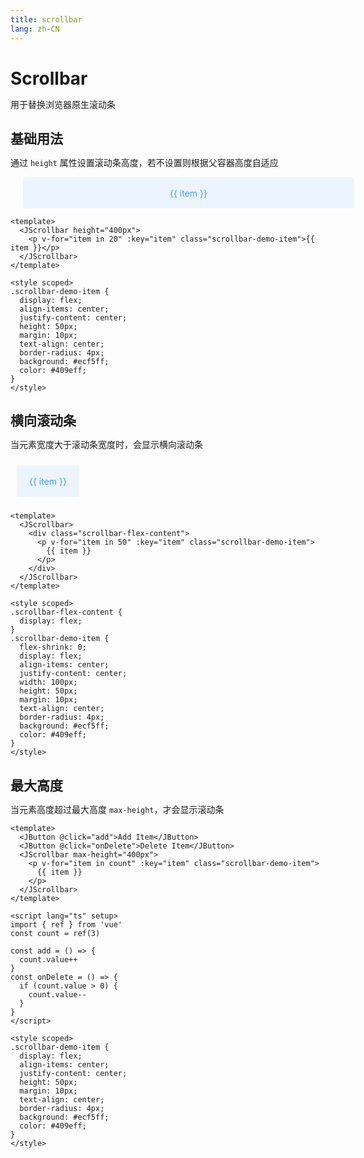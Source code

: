 ```yaml
---
title: scrollbar
lang: zh-CN
---
```

# Scrollbar
用于替换浏览器原生滚动条

## 基础用法
通过 `height` 属性设置滚动条高度，若不设置则根据父容器高度自适应
<div class="box">
<myScrollbar height="400px"><p v-for="item in 20" :key="item" class="scrollbar-demo-item">{{ item }}</p></myScrollbar>
</div>

~~~ vue
<template>
  <JScrollbar height="400px">
    <p v-for="item in 20" :key="item" class="scrollbar-demo-item">{{ item }}</p>
  </JScrollbar>
</template>

<style scoped>
.scrollbar-demo-item {
  display: flex;
  align-items: center;
  justify-content: center;
  height: 50px;
  margin: 10px;
  text-align: center;
  border-radius: 4px;
  background: #ecf5ff;
  color: #409eff;
}
</style>
~~~

## 横向滚动条
当元素宽度大于滚动条宽度时，会显示横向滚动条

<div class="box2">
    <myScrollbar>
        <div class="scrollbar-flex-content">
            <p v-for="item in 50" :key="item" class="scrollbar-demo-item2">{{ item }}</p>
        </div>
    </myScrollbar>
</div>

~~~ vue
<template>
  <JScrollbar>
    <div class="scrollbar-flex-content">
      <p v-for="item in 50" :key="item" class="scrollbar-demo-item">
        {{ item }}
      </p>
    </div>
  </JScrollbar>
</template>

<style scoped>
.scrollbar-flex-content {
  display: flex;
}
.scrollbar-demo-item {
  flex-shrink: 0;
  display: flex;
  align-items: center;
  justify-content: center;
  width: 100px;
  height: 50px;
  margin: 10px;
  text-align: center;
  border-radius: 4px;
  background: #ecf5ff;
  color: #409eff;
}
</style>
~~~

## 最大高度
当元素高度超过最大高度 `max-height`，才会显示滚动条

<scrollbarTest></scrollbarTest>

~~~ vue
<template>
  <JButton @click="add">Add Item</JButton>
  <JButton @click="onDelete">Delete Item</JButton>
  <JScrollbar max-height="400px">
    <p v-for="item in count" :key="item" class="scrollbar-demo-item">
      {{ item }}
    </p>
  </JScrollbar>
</template>

<script lang="ts" setup>
import { ref } from 'vue'
const count = ref(3)

const add = () => {
  count.value++
}
const onDelete = () => {
  if (count.value > 0) {
    count.value--
  }
}
</script>

<style scoped>
.scrollbar-demo-item {
  display: flex;
  align-items: center;
  justify-content: center;
  height: 50px;
  margin: 10px;
  text-align: center;
  border-radius: 4px;
  background: #ecf5ff;
  color: #409eff;
}
</style>
~~~

<script setup>
import myScrollbar from '../../packages/components/scrollbar/src/JScrollbar.vue'
import scrollbarTest from '../../examples/components/myScrollbar.vue'
</script>
<style scoped>
* {
  padding: 0;
  margin: 0;
}
.box {
  width: 550px;
  margin: 10px;
}
.scrollbar-demo-item {
  display: flex;
  align-items: center;
  justify-content: center;
  height: 50px;
  margin: 10px;
  text-align: center;
  border-radius: 4px;
  background: #ecf5ff;
  color: #409eff;
}
.box2 {
  width: 700px;

}
.scrollbar-flex-content {
  display: flex;
}
.scrollbar-demo-item2 {
  flex-shrink: 0;
  display: flex;
  align-items: center;
  justify-content: center;
  width: 100px;
  height: 50px;
  margin: 10px !important;
  text-align: center;
  border-radius: 4px;
  background: #ecf5ff;
  color: #409eff;
}
.box3 {
  width: 500px;
}
.scrollbar-demo-item3 {
  display: flex;
  align-items: center;
  justify-content: center;
  height: 50px;
  margin: 10px;
  text-align: center;
  border-radius: 4px;
  background: #ecf5ff;
  color: #409eff;
}
</style>